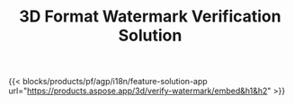 ﻿---
title: 3D Format Watermark Verification Solution 
weight: 7730
url: /sv/verify-watermark
limit: 
description: Verifiera den blinda vattenstämpeln från din 3D-fil.
---
{{< blocks/products/pf/agp/i18n/feature-solution-app url="https://products.aspose.app/3d/verify-watermark/embed&h1&h2" >}}
